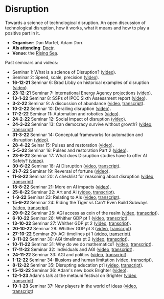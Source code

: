 # Disruption

Towards a science of technological disruption. An open discussion of technological disruption, how it works, what it means and how to play a positive part in it.

* **Organiser**: Dan Murfet, Adam Dorr.
* **AIs attending**: [Doctr](https://metauni.org/npc/doctr).
* **Venue**: the [Rising Sea](https://www.roblox.com/games/8165217582/The-Rising-Sea).

Past seminars and videos:

* Seminar 1: What is a science of Disruption? ([video](https://youtu.be/4PDfwkXpXxk0)).
* Seminar 2: Speed, scale, precision ([video](https://youtu.be/nIZp83suxhg)).
* **16-12-21** Seminar 6: Brad Libby on historical examples of disruption ([video](https://youtu.be/kzxozwtvTCo)).
* **23-12-21** Seminar 7: International Energy Agency projections ([video](https://youtu.be/8geMAz9hlSA)).
* **13-1-22** Seminar 8: SSPs of IPCC Sixth Assessment report ([video](https://youtu.be/M7rXA9T05qQ)).
* **3-2-22** Seminar 9: A discussion of abundance ([video](https://youtu.be/5H4ZebM4MYg), [transcript](https://metauniservice.com/transcript?videoID=5H4ZebM4MYg)).
* **10-2-22** Seminar 10: Derailing disruption ([video](https://youtu.be/7Hwc8U9C6bg)).
* **17-2-22** Seminar 11: Automation and robotics ([video](https://youtu.be/-Fg8bVf-qi4)).
* **24-2-22** Seminar 12: Social impact of disruption ([video](https://youtu.be/Gx9j1Jak6Qg)).
* **24-3-22** Seminar 13: Can democracy survive without growth? ([video](https://youtu.be/7XOvHvrz-N8), [transcript](https://metauniservice.com/transcript?videoID=7XOvHvrz-N8)).
* **31-3-22** Seminar 14: Conceptual frameworks for automation and disruption ([video](https://youtu.be/PljCm-O5fe0)).
* **28-4-22** Seinar 15: Pulses and restoration ([video](https://youtu.be/DSgHO6wSzd0)).
* **5-5-22** Seminar 16: Pulses and restoration Part 2 ([video](https://youtu.be/DSgHO6wSzd0)).
* **23-6-22** Seminar 17: What does Disruption studies have to offer AI Safety? ([video](https://youtu.be/oc3Ma28Q7gg)).
* **30-6-22** Seminar 18: AI Disruption ([video](https://youtu.be/l6M_orAj3sM), [transcript](https://metauniservice.com/transcript?videoID=l6M_orAj3sM)).
* **21-7-22** Seminar 19: Reversal of fortune ([video](https://youtu.be/9aPj4ZnFZNU)).
* **11-8-22** Seminar 20: A checklist for reasoning about disruption ([video](https://youtu.be/1-LrliQAJTU), [transcript](https://metauniservice.com/transcript?videoID=1-LrliQAJTU)).
* **18-8-22** Seminar 21: More on AI impacts ([video](https://youtu.be/TtxtqyEXPdM)).
* **25-8-22** Seminar 22: Art and AI ([video](https://youtu.be/SrkZROpFijg), [transcript](https://metauniservice.com/transcript?videoID=SrkZROpFijg)).
* **1-9-22** Seminar 23: Relating to AIs ([video](https://youtu.be/8HSKZUURVaI), [transcript](https://metauniservice.com/transcript?videoID=8HSKZUURVaI)).
* **15-9-22** Seminar 24: Riding the Tiger vs Can't Even Build Subways ([video](https://youtu.be/iKvNMLDfB1M), [transcript](https://metauniservice.com/transcript?videoID=iKvNMLDfB1M)).
* **29-9-22** Seminar 25: AGI access as coin of the realm ([video](https://youtu.be/-Fz5QkM_XpA), [transcript](https://metauniservice.com/transcript?videoID=-Fz5QkM_XpA)).
* **6-10-22** Seminar 26: Whither GDP pt 1 ([video](https://youtu.be/4SL9N8QEQsg), [transcript](https://metauniservice.com/transcript?videoID=4SL9N8QEQsg)).
* **13-10-22** Seminar 27: Whither GDP pt 2 ([video](https://youtu.be/90LNbSDBTV8), [transcript](https://metauniservice.com/transcript?videoID=90LNbSDBTV8)).
* **20-10-22** Seminar 28: Whither GDP pt 3 ([video](https://youtu.be/SGGSge5U9DE), [transcript](https://metauniservice.com/transcript?videoID=SGGSge5U9DE)).
* **27-10-22** Seminar 29: AGI timelines pt 1 ([video](https://youtu.be/2il_YslUD3w), [transcript](https://metauniservice.com/transcript?videoID=2il_YslUD3w)).
* **3-11-22** Seminar 30: AGI timelines pt 2 ([video](https://youtu.be/zBIcvvnWwPs), [transcript](https://metauniservice.com/transcript?videoID=zBIcvvnWwPs)).
* **10-11-22** Seminar 31: Why do we do mathematics? ([video](https://youtu.be/6GNsMD2d4j0), [transcript](https://metauniservice.com/transcript?videoID=6GNsMD2d4j0)).
* **17-11-22** Seminar 32: Individuals and AGI ([video](https://youtu.be/Y7eAZqUuV44), [transcript](https://metauniservice.com/transcript?videoID=Y7eAZqUuV44)).
* **24-11-22** Seminar 33: AGI and politics ([video](https://youtu.be/zP3zUDpUA54), [transcript](https://metauniservice.com/transcript?videoID=zP3zUDpUA54)).
* **1-12-22** Seminar 34: Illusions and human limitation ([video](https://youtu.be/XFrEjVGOSG8), [transcript](https://metauniservice.com/transcript?videoID=XFrEjVGOSG8)).
* **8-12-22** Seminar 35: Disrupting education pt1 ([video](https://youtu.be/h8Fb7PtX4uk), [transcript](https://metauniservice.com/transcript?videoID=h8Fb7PtX4uk)).
* **15-12-22** Seminar 36: Adam's new book Brighter ([video](https://youtu.be/ICxQgv1kcmU)).
* **12-1-23** Adam's talk at the metauni festival on Brighter ([video](https://youtu.be/JzT5LntIv_E), [transcript](https://metauniservice.com/transcript?videoID=JzT5LntIv_E)).
* **19-1-23** Seminar 37: New players in the world of ideas ([video](https://youtu.be/2APLM1yq5dE), [transcript](https://metauniservice.com/transcript?videoID=2APLM1yq5dE))
